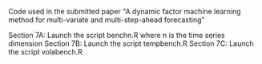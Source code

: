 Code used in the submitted paper "A dynamic factor machine learning method for multi-variate and multi-step-ahead forecasting"

Section 7A: Launch the script benchn.R where n is the time series dimension
Section 7B: Launch the script tempbench.R
Section 7C: Launch the script volabench.R
